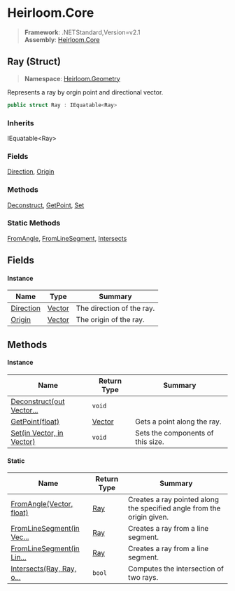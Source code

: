 # Heirloom.Core

> **Framework**: .NETStandard,Version=v2.1  
> **Assembly**: [Heirloom.Core][0]

## Ray (Struct)

> **Namespace**: [Heirloom.Geometry][0]

Represents a ray by orgin point and directional vector.

```cs
public struct Ray : IEquatable<Ray>
```

### Inherits

IEquatable\<Ray>

### Fields

[Direction][1], [Origin][2]

### Methods

[Deconstruct][3], [GetPoint][4], [Set][5]

### Static Methods

[FromAngle][6], [FromLineSegment][7], [Intersects][8]

## Fields

#### Instance

| Name           | Type        | Summary                   |
|----------------|-------------|---------------------------|
| [Direction][1] | [Vector][9] | The direction of the ray. |
| [Origin][2]    | [Vector][9] | The origin of the ray.    |

## Methods

#### Instance

| Name                           | Return Type | Summary                           |
|--------------------------------|-------------|-----------------------------------|
| [Deconstruct(out Vector...][3] | `void`      |                                   |
| [GetPoint(float)][4]           | [Vector][9] | Gets a point along the ray.       |
| [Set(in Vector, in Vector)][5] | `void`      | Sets the components of this size. |

#### Static

| Name                           | Return Type | Summary                                                                |
|--------------------------------|-------------|------------------------------------------------------------------------|
| [FromAngle(Vector, float)][6]  | [Ray][10]   | Creates a ray pointed along the specified angle from the origin given. |
| [FromLineSegment(in Vec...][7] | [Ray][10]   | Creates a ray from a line segment.                                     |
| [FromLineSegment(in Lin...][7] | [Ray][10]   | Creates a ray from a line segment.                                     |
| [Intersects(Ray, Ray, o...][8] | `bool`      | Computes the intersection of two rays.                                 |

[0]: ../../Heirloom.Core.md
[1]: Ray/Direction.md
[2]: Ray/Origin.md
[3]: Ray/Deconstruct.md
[4]: Ray/GetPoint.md
[5]: Ray/Set.md
[6]: Ray/FromAngle.md
[7]: Ray/FromLineSegment.md
[8]: Ray/Intersects.md
[9]: ../Heirloom/Vector.md
[10]: Ray.md
